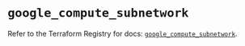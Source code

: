 # `google_compute_subnetwork`

Refer to the Terraform Registry for docs: [`google_compute_subnetwork`](https://registry.terraform.io/providers/hashicorp/google/5.14.0/docs/resources/compute_subnetwork).
